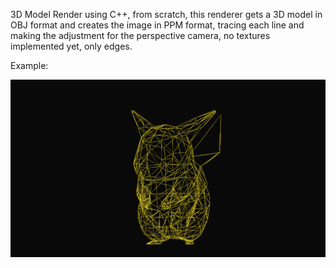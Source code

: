 3D Model Render using C++, from scratch, this renderer gets a 3D model in OBJ format and creates the image in PPM format, tracing each line and making the adjustment for the perspective camera, no textures implemented yet, only edges.

Example:

![Pikachu](Pokemon_28.png)
